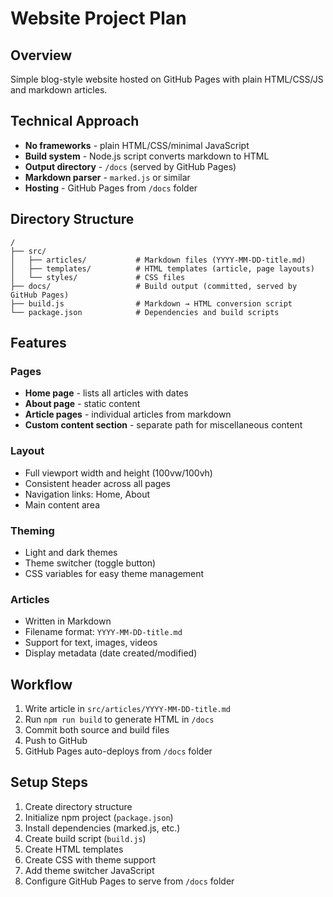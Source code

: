 # Website Project Plan

## Overview
Simple blog-style website hosted on GitHub Pages with plain HTML/CSS/JS and markdown articles.

## Technical Approach
- **No frameworks** - plain HTML/CSS/minimal JavaScript
- **Build system** - Node.js script converts markdown to HTML
- **Output directory** - `/docs` (served by GitHub Pages)
- **Markdown parser** - `marked.js` or similar
- **Hosting** - GitHub Pages from `/docs` folder

## Directory Structure
```
/
├── src/
│   ├── articles/           # Markdown files (YYYY-MM-DD-title.md)
│   ├── templates/          # HTML templates (article, page layouts)
│   └── styles/             # CSS files
├── docs/                   # Build output (committed, served by GitHub Pages)
├── build.js                # Markdown → HTML conversion script
└── package.json            # Dependencies and build scripts
```

## Features

### Pages
- **Home page** - lists all articles with dates
- **About page** - static content
- **Article pages** - individual articles from markdown
- **Custom content section** - separate path for miscellaneous content

### Layout
- Full viewport width and height (100vw/100vh)
- Consistent header across all pages
- Navigation links: Home, About
- Main content area

### Theming
- Light and dark themes
- Theme switcher (toggle button)
- CSS variables for easy theme management

### Articles
- Written in Markdown
- Filename format: `YYYY-MM-DD-title.md`
- Support for text, images, videos
- Display metadata (date created/modified)

## Workflow
1. Write article in `src/articles/YYYY-MM-DD-title.md`
2. Run `npm run build` to generate HTML in `/docs`
3. Commit both source and build files
4. Push to GitHub
5. GitHub Pages auto-deploys from `/docs` folder

## Setup Steps
1. Create directory structure
2. Initialize npm project (`package.json`)
3. Install dependencies (marked.js, etc.)
4. Create build script (`build.js`)
5. Create HTML templates
6. Create CSS with theme support
7. Add theme switcher JavaScript
8. Configure GitHub Pages to serve from `/docs` folder
